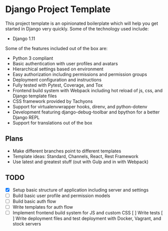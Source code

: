 # Django Project Template

This project template is an opinionated boilerplate which will help you get
started in Django very quickly. Some of the technology used include:

- Django 1.11

Some of the features included out of the box are:

- Python 3 compliant
- Basic authentication with user profiles and avatars
- Hierarchical settings based on environment
- Easy authorization including permissions and permission groups
- Deployment configuration and instructions
- Fully tested with Pytest, Coverage, and Tox
- Frontend build system with Webpack including hot reload of js, css, and Django template files
- CSS framework provided by Tachyons
- Support for virtualenvwrapper hooks, direnv, and python-dotenv
- Development featuring django-debug-toolbar and bpython for a better Django REPL
- Support for translations out of the box

## Plans

- Make different branches point to different templates
- Template ideas: Standard, Channels, React, Rest Framework
- Use latest and greatest stuff (out with Gulp and in with Webpack)

## TODO

- [X] Setup basic structure of application including server and settings
- [ ] Build basic user profile and permission models
- [ ] Build basic auth flow
- [ ] Write templates for auth flow
- [ ] Implement frontend build system for JS and custom CSS
  [ ] Write tests
  [ ] Write deployment files and test deployment with Docker, Vagrant, and stock servers 
